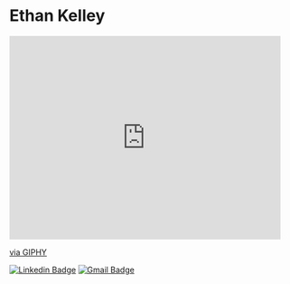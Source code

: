 # Ethan Kelley 
<iframe src="https://giphy.com/embed/1229mlttgo8aR2" width="480" height="360" frameBorder="0" class="giphy-embed" allowFullScreen></iframe><p><a href="https://giphy.com/gifs/words-jenkins-1229mlttgo8aR2">via GIPHY</a></p>

[![Linkedin Badge](https://img.shields.io/badge/-Ethan\_Kelley-blue?style=flat-square&logo=Linkedin&logoColor=white&link=https://www.linkedin.com/in/ethandk)](https://www.linkedin.com/in/ethandk) [![Gmail Badge](https://img.shields.io/badge/-ekelley531@gmail.com-c14438?style=flat-square&logo=Gmail&logoColor=white&link=mailto:ekelley531@gmail.com)](mailto:ekelley531@gmail.com)